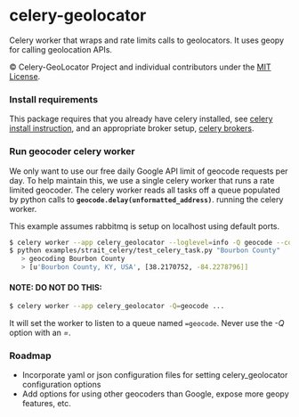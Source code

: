 celery-geolocator
=================

Celery worker that wraps and rate limits calls to geolocators.  It uses geopy for calling geolocation APIs.

© Celery-GeoLocator Project and individual contributors under the
[MIT License](https://github.com/geopy/geopy/blob/master/LICENSE).


### Install requirements

This package requires that you already have celery installed, see [celery install instruction](http://www.celeryproject.org/install/), and an appropriate broker setup, [celery brokers](http://docs.celeryproject.org/en/latest/getting-started/brokers/index.html).


### Run geocoder celery worker

We only want to use our free daily Google API limit of geocode requests per day.  To help maintain this, we
use a single celery worker that runs a rate limited geocoder.  The celery worker reads all tasks off a queue
populated by python calls to **`geocode.delay(unformatted_address)`**.  running the celery worker.

This example assumes rabbitmq is setup on localhost using default ports.

```sh
$ celery worker --app celery_geolocator --loglevel=info -Q geocode --config=examples.strait_celery.celeryconfig --apikey=<GOOGLE_API_KEY>
$ python examples/strait_celery/test_celery_task.py "Bourbon County"
   > geocoding Bourbon County
   > [u'Bourbon County, KY, USA', [38.2170752, -84.2278796]]
```

#### NOTE: DO NOT DO THIS:
```sh
$ celery worker --app celery_geolocator -Q=geocode ...
```
It will set the worker to listen to a queue named `=geocode`.  Never use the *-Q* option with an *=*.


### Roadmap

 * Incorporate yaml or json configuration files for setting celery_geolocator configuration options
 * Add options for using other geocoders than Google, expose more geopy features, etc.
